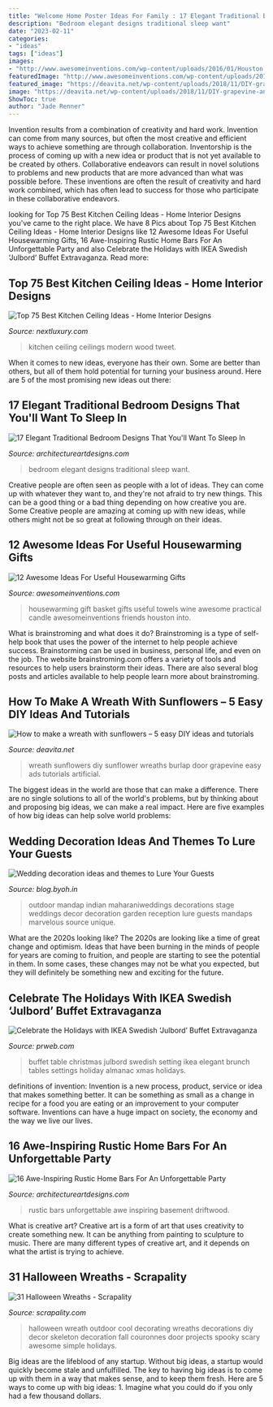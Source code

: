 ```yaml
---
title: "Welcome Home Poster Ideas For Family : 17 Elegant Traditional Bedroom Designs That You&#039;ll Want To Sleep In"
description: "Bedroom elegant designs traditional sleep want"
date: "2023-02-11"
categories:
- "ideas"
tags: ["ideas"]
images:
- "http://www.awesomeinventions.com/wp-content/uploads/2016/01/Houston.jpg"
featuredImage: "http://www.awesomeinventions.com/wp-content/uploads/2016/01/Houston.jpg"
featured_image: "https://deavita.net/wp-content/uploads/2018/11/DIY-grapevine-and-sunflowers-wreath-with-burlap-bow-e1542348655965.jpg"
image: "https://deavita.net/wp-content/uploads/2018/11/DIY-grapevine-and-sunflowers-wreath-with-burlap-bow-e1542348655965.jpg"
ShowToc: true
author: "Jade Renner"
---
```



Invention results from a combination of creativity and hard work.
Invention can come from many sources, but often the most creative and efficient ways to achieve something are through collaboration. Inventorship is the process of coming up with a new idea or product that is not yet available to be created by others. Collaborative endeavors can result in novel solutions to problems and new products that are more advanced than what was possible before. These inventions are often the result of creativity and hard work combined, which has often lead to success for those who participate in these collaborative endeavors.

	

		
looking for Top 75 Best Kitchen Ceiling Ideas - Home Interior Designs you've came to the right place. We have 8 Pics about Top 75 Best Kitchen Ceiling Ideas - Home Interior Designs like 12 Awesome Ideas For Useful Housewarming Gifts, 16 Awe-Inspiring Rustic Home Bars For An Unforgettable Party and also Celebrate the Holidays with IKEA Swedish ‘Julbord’ Buffet Extravaganza. Read more:
		
    
## Top 75 Best Kitchen Ceiling Ideas - Home Interior Designs

<img loading=lazy src="http://nextluxury.com/wp-content/uploads/ultra-modern-homes-wood-kitchen-ceilings.jpg" onerror="this.onerror=null;this.src='https://tse4.mm.bing.net/th?id=OIP.275CLKnv4xxarYR412GSVwAAAA&amp;pid=15.1';" alt="Top 75 Best Kitchen Ceiling Ideas - Home Interior Designs">

_Source: nextluxury.com_

>kitchen ceiling ceilings modern wood tweet. 

	

When it comes to new ideas, everyone has their own. Some are better than others, but all of them hold potential for turning your business around. Here are 5 of the most promising new ideas out there: 

    
## 17 Elegant Traditional Bedroom Designs That You&#039;ll Want To Sleep In

<img loading=lazy src="http://www.architectureartdesigns.com/wp-content/uploads/2015/07/17-Elegant-Traditional-Bedroom-Designs-That-Youll-Want-To-Sleep-In-10.jpg" onerror="this.onerror=null;this.src='https://tse3.mm.bing.net/th?id=OIP.ZhWRT0l6jAbd9J2P5MoFUAHaE4&amp;pid=15.1';" alt="17 Elegant Traditional Bedroom Designs That You&#039;ll Want To Sleep In">

_Source: architectureartdesigns.com_

>bedroom elegant designs traditional sleep want. 

	

Creative people are often seen as people with a lot of ideas. They can come up with whatever they want to, and they're not afraid to try new things. This can be a good thing or a bad thing depending on how creative you are. Some Creative people are amazing at coming up with new ideas, while others might not be so great at following through on their ideas.

    
## 12 Awesome Ideas For Useful Housewarming Gifts

<img loading=lazy src="http://www.awesomeinventions.com/wp-content/uploads/2016/01/Houston.jpg" onerror="this.onerror=null;this.src='https://tse4.mm.bing.net/th?id=OIP.L455Kp9egPVR4rAw0qc-ugHaFS&amp;pid=15.1';" alt="12 Awesome Ideas For Useful Housewarming Gifts">

_Source: awesomeinventions.com_

>housewarming gift basket gifts useful towels wine awesome practical candle awesomeinventions friends houston into. 

	

What is brainstroming and what does it do?
Brainstroming is a type of self-help book that uses the power of the internet to help people achieve success. Brainstorming can be used in business, personal life, and even on the job. The website brainstroming.com offers a variety of tools and resources to help users brainstorm their ideas. There are also several blog posts and articles available to help people learn more about brainstroming.

    
## How To Make A Wreath With Sunflowers – 5 Easy DIY Ideas And Tutorials

<img loading=lazy src="https://deavita.net/wp-content/uploads/2018/11/DIY-grapevine-and-sunflowers-wreath-with-burlap-bow-e1542348655965.jpg" onerror="this.onerror=null;this.src='https://tse2.mm.bing.net/th?id=OIP.PjJ_byYRT0J4gSlWN-YKKwHaIc&amp;pid=15.1';" alt="How to make a wreath with sunflowers – 5 easy DIY ideas and tutorials">

_Source: deavita.net_

>wreath sunflowers diy sunflower wreaths burlap door grapevine easy ads tutorials artificial. 

	

The biggest ideas in the world are those that can make a difference. There are no single solutions to all of the world's problems, but by thinking about and proposing big ideas, we can make a real impact. Here are five examples of how big ideas can help solve world problems:

    
## Wedding Decoration Ideas And Themes To Lure Your Guests

<img loading=lazy src="http://blog.byoh.in/wp-content/uploads/2016/04/Outdoor-wedding-ideas-2.jpg" onerror="this.onerror=null;this.src='https://tse2.mm.bing.net/th?id=OIP.nHgeIqT46OviNx0aolnjRwHaLH&amp;pid=15.1';" alt="Wedding decoration ideas and themes to Lure Your Guests">

_Source: blog.byoh.in_

>outdoor mandap indian maharaniweddings decorations stage weddings decor decoration garden reception lure guests mandaps marvelous source unique. 

	

What are the 2020s looking like?
The 2020s are looking like a time of great change and optimism. Ideas that have been burning in the minds of people for years are coming to fruition, and people are starting to see the potential in them. In some cases, these changes may not be what you expected, but they will definitely be something new and exciting for the future.

    
## Celebrate The Holidays With IKEA Swedish ‘Julbord’ Buffet Extravaganza

<img loading=lazy src="http://ww1.prweb.com/prfiles/2014/11/03/12298705/julbord.jpg" onerror="this.onerror=null;this.src='https://tse3.mm.bing.net/th?id=OIP.XUQVgnoSZKzXvBwDyCqHkwHaFi&amp;pid=15.1';" alt="Celebrate the Holidays with IKEA Swedish ‘Julbord’ Buffet Extravaganza">

_Source: prweb.com_

>buffet table christmas julbord swedish setting ikea elegant brunch tables settings holiday almanac xmas holidays. 

	

definitions of invention:
Invention is a new process, product, service or idea that makes something better. It can be something as small as a change in recipe for a food you are eating or an improvement to your computer software. Inventions can have a huge impact on society, the economy and the way we live our lives.

    
## 16 Awe-Inspiring Rustic Home Bars For An Unforgettable Party

<img loading=lazy src="https://www.architectureartdesigns.com/wp-content/uploads/2015/05/16-Awe-Inspiring-Rustic-Home-Bars-For-An-Unforgettable-Party-2-630x420.jpg" onerror="this.onerror=null;this.src='https://tse4.mm.bing.net/th?id=OIP.njjUu47ehtuSp9hD01-RXgHaE8&amp;pid=15.1';" alt="16 Awe-Inspiring Rustic Home Bars For An Unforgettable Party">

_Source: architectureartdesigns.com_

>rustic bars unforgettable awe inspiring basement driftwood. 

	

What is creative art?
Creative art is a form of art that uses creativity to create something new. It can be anything from painting to sculpture to music. There are many different types of creative art, and it depends on what the artist is trying to achieve.

    
## 31 Halloween Wreaths - Scrapality

<img loading=lazy src="https://s-media-cache-ak0.pinimg.com/originals/81/a7/47/81a747fe4b2c55780987cd5cd0188305.jpg" onerror="this.onerror=null;this.src='https://tse1.mm.bing.net/th?id=OIP.1UAz0EJWb-_vssxbDjEdkQHaJ4&amp;pid=15.1';" alt="31 Halloween Wreaths - Scrapality">

_Source: scrapality.com_

>halloween wreath outdoor cool decorating wreaths decorations diy decor skeleton decoration fall couronnes door projects spooky scary awesome simple holidays. 

	

Big ideas are the lifeblood of any startup. Without big ideas, a startup would quickly become stale and unfulfilled. The key to having big ideas is to come up with them in a way that makes sense, and to keep them fresh. Here are 5 ways to come up with big ideas: 1. Imagine what you could do if you only had a few thousand dollars.

